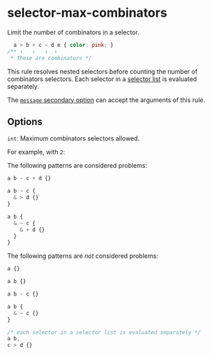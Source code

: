 # selector-max-combinators

Limit the number of combinators in a selector.

<!-- prettier-ignore -->
```css
  a > b + c ~ d e { color: pink; }
/** ↑   ↑   ↑  ↑
 * These are combinators */
```

This rule resolves nested selectors before counting the number of combinators selectors. Each selector in a [selector list](https://www.w3.org/TR/selectors4/#selector-list) is evaluated separately.

The [`message` secondary option](https://github.com/stylelint/stylelint/tree/15.9.0/docs/user-guide/configure.md#message) can accept the arguments of this rule.

## Options

`int`: Maximum combinators selectors allowed.

For example, with `2`:

The following patterns are considered problems:

<!-- prettier-ignore -->
```css
a b ~ c + d {}
```

<!-- prettier-ignore -->
```css
a b ~ c {
  & > d {}
}
```

<!-- prettier-ignore -->
```css
a b {
  & ~ c {
    & + d {}
  }
}
```

The following patterns are _not_ considered problems:

<!-- prettier-ignore -->
```css
a {}
```

<!-- prettier-ignore -->
```css
a b {}
```

<!-- prettier-ignore -->
```css
a b ~ c {}
```

<!-- prettier-ignore -->
```css
a b {
  & ~ c {}
}
```

<!-- prettier-ignore -->
```css
/* each selector in a selector list is evaluated separately */
a b,
c > d {}
```
